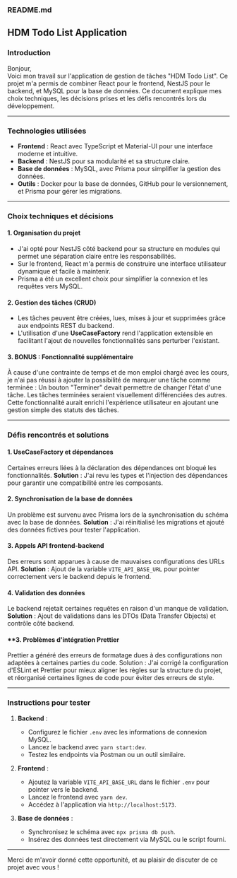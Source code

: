 ### README.md

## **HDM Todo List Application**

### **Introduction**
Bonjour,  
Voici mon travail sur l'application de gestion de tâches "HDM Todo List". Ce projet m'a permis de combiner React pour le frontend, NestJS pour le backend, et MySQL pour la base de données. Ce document explique mes choix techniques, les décisions prises et les défis rencontrés lors du développement.

---

### **Technologies utilisées**
- **Frontend** : React avec TypeScript et Material-UI pour une interface moderne et intuitive.
- **Backend** : NestJS pour sa modularité et sa structure claire.
- **Base de données** : MySQL, avec Prisma pour simplifier la gestion des données.
- **Outils** : Docker pour la base de données, GitHub pour le versionnement, et Prisma pour gérer les migrations.

---

### **Choix techniques et décisions**

#### **1. Organisation du projet**
- J'ai opté pour NestJS côté backend pour sa structure en modules qui permet une séparation claire entre les responsabilités.
- Sur le frontend, React m'a permis de construire une interface utilisateur dynamique et facile à maintenir.
- Prisma a été un excellent choix pour simplifier la connexion et les requêtes vers MySQL.

#### **2. Gestion des tâches (CRUD)**
- Les tâches peuvent être créées, lues, mises à jour et supprimées grâce aux endpoints REST du backend.
- L'utilisation d'une **UseCaseFactory** rend l'application extensible en facilitant l'ajout de nouvelles fonctionnalités sans perturber l'existant.

#### **3. BONUS : Fonctionnalité supplémentaire**
À cause d'une contrainte de temps et de mon emploi chargé avec les cours, je n'ai pas réussi à ajouter la possibilité de marquer une tâche comme terminée :
Un bouton "Terminer" devait permettre de changer l'état d'une tâche.
Les tâches terminées seraient visuellement différenciées des autres.
Cette fonctionnalité aurait enrichi l'expérience utilisateur en ajoutant une gestion simple des statuts des tâches.

---

### **Défis rencontrés et solutions**

#### **1. UseCaseFactory et dépendances**
Certaines erreurs liées à la déclaration des dépendances ont bloqué les fonctionnalités.
**Solution** : J'ai revu les types et l'injection des dépendances pour garantir une compatibilité entre les composants.

#### **2. Synchronisation de la base de données**
Un problème est survenu avec Prisma lors de la synchronisation du schéma avec la base de données.
**Solution** : J'ai réinitialisé les migrations et ajouté des données fictives pour tester l'application.

#### **3. Appels API frontend-backend**
Des erreurs sont apparues à cause de mauvaises configurations des URLs API.
**Solution** : Ajout de la variable `VITE_API_BASE_URL` pour pointer correctement vers le backend depuis le frontend.

#### **4. Validation des données**
Le backend rejetait certaines requêtes en raison d'un manque de validation.
**Solution** : Ajout de validations dans les DTOs (Data Transfer Objects) et contrôle côté backend.
#### **3. Problèmes d'intégration Prettier
Prettier a généré des erreurs de formatage dues à des configurations non adaptées à certaines parties du code. Solution : J'ai corrigé la configuration d'ESLint et Prettier pour mieux aligner les règles sur la structure du projet, et réorganisé certaines lignes de code pour éviter des erreurs de style.

---

### **Instructions pour tester**
1. **Backend** :
   - Configurez le fichier `.env` avec les informations de connexion MySQL.
   - Lancez le backend avec `yarn start:dev`.
   - Testez les endpoints via Postman ou un outil similaire.

2. **Frontend** :
   - Ajoutez la variable `VITE_API_BASE_URL` dans le fichier `.env` pour pointer vers le backend.
   - Lancez le frontend avec `yarn dev`.
   - Accédez à l'application via `http://localhost:5173`.

3. **Base de données** :
   - Synchronisez le schéma avec `npx prisma db push`.
   - Insérez des données test directement via MySQL ou le script fourni.
---

Merci de m'avoir donné cette opportunité, et au plaisir de discuter de ce projet avec vous !
